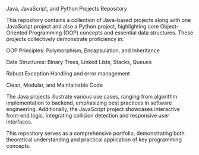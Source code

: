 Java, JavaScript, and Python Projects Repository

This repository contains a collection of Java-based projects along with one JavaScript project and also a Python project, highlighting core Object-Oriented Programming (OOP) concepts and essential data structures. These projects collectively demonstrate proficiency in:

OOP Principles: Polymorphism, Encapsulation, and Inheritance

Data Structures: Binary Trees, Linked Lists, Stacks, Queues

Robust Exception Handling and error management

Clean, Modular, and Maintainable Code

The Java projects illustrate various use cases, ranging from algorithm implementation to backend, emphasizing best practices in software engineering. Additionally, the JavaScript project showcases interactive front-end logic, integrating collision detection and responsive user interfaces.

This repository serves as a comprehensive portfolio, demonstrating both theoretical understanding and practical application of key programming concepts.
